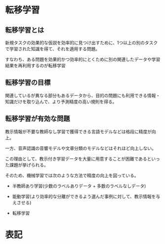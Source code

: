 # 転移学習

## 転移学習とは

新規タスクの効果的な仮説を効率的に見つけ出すために、1つ以上の別のタスクで学習された知識を得て、それを適用する問題。

すなわち、ある問題を効果的かつ効率的にとくために別の関連したデータや学習結果を再利用するのが転移学習

## 転移学習の目標

関連しているが異なる部分もあるデータから、目的の問題にも利用できる情報・知識だけを取り込んで、より予測精度の高い規則を得る。

## 転移学習が有効な問題

教示情報が不要な教師なし学習で獲得できる言語モデルなどは格段に精度が向上。

一方、音声認識の音響モデルや文章分類のモデルなどはそれほど向上しない。

この理由として、教示付き学習データを大量に用意することが困難であるといった課題が挙げられる。

そのため、機械学習では次のような方法で精度の向上を図っている。

* 半教師あり学習(少数のラベルありデータ + 多数のラベルなしデータ)

* 能動学習(より効率的な分離ができるよう選んだ事例に対して、教示情報を与えさせる)

* 転移学習

# 表記

